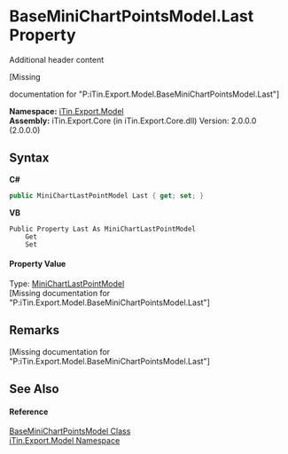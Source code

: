 # BaseMiniChartPointsModel.Last Property 
Additional header content 

\[Missing <summary> documentation for "P:iTin.Export.Model.BaseMiniChartPointsModel.Last"\]

**Namespace:**&nbsp;<a href="N_iTin_Export_Model">iTin.Export.Model</a><br />**Assembly:**&nbsp;iTin.Export.Core (in iTin.Export.Core.dll) Version: 2.0.0.0 (2.0.0.0)

## Syntax

**C#**<br />
``` C#
public MiniChartLastPointModel Last { get; set; }
```

**VB**<br />
``` VB
Public Property Last As MiniChartLastPointModel
	Get
	Set
```


#### Property Value
Type: <a href="T_iTin_Export_Model_MiniChartLastPointModel">MiniChartLastPointModel</a><br />\[Missing <value> documentation for "P:iTin.Export.Model.BaseMiniChartPointsModel.Last"\]

## Remarks
\[Missing <remarks> documentation for "P:iTin.Export.Model.BaseMiniChartPointsModel.Last"\]

## See Also


#### Reference
<a href="T_iTin_Export_Model_BaseMiniChartPointsModel">BaseMiniChartPointsModel Class</a><br /><a href="N_iTin_Export_Model">iTin.Export.Model Namespace</a><br />